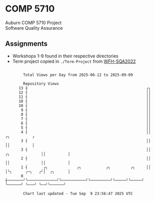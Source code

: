 # COMP 5710
Auburn COMP 5710 Project  
Software Quality Assurance

## Assignments
- Workshops 1-9 found in their respective directories
- Term project copied in `./Term-Project` from [WFH-SQA2022](https://github.com/wumphlett/WFH-SQA2022-AUBURN)

```

        Total Views per Day from 2025-06-12 to 2025-09-09

        Repository Views
      13 ┼                                                     ╭╮
      12 ┤                                                     ││
      11 ┤                                                     ││
      10 ┤                                                     ││
      10 ┤                                                     ││
       9 ┤                                                     ││
       8 ┤                                                     ││
       7 ┤                                                     ││
       6 ┤                                                     ││
       5 ┤                                                     ││
       4 ┤                                                     ││                     ╭╮          ╭
       3 ┤                                                     ││                     ││          │
       3 ┤                                                     ││     ╭╮              ││          │
       2 ┤                                                     ││     ││              ││          │
       1 ┤       ╭╮             ╭╮           ╭╮         ╭╮     ││     │╰╮      ╭─╮   ╭╯│  ╭╮      │
       0 ┼───────╯╰─────────────╯╰───────────╯╰─────────╯╰─────╯╰─────╯ ╰──────╯ ╰───╯ ╰──╯╰──────╯

        Chart last updated - Tue Sep  9 23:56:47 2025 UTC
        
```
